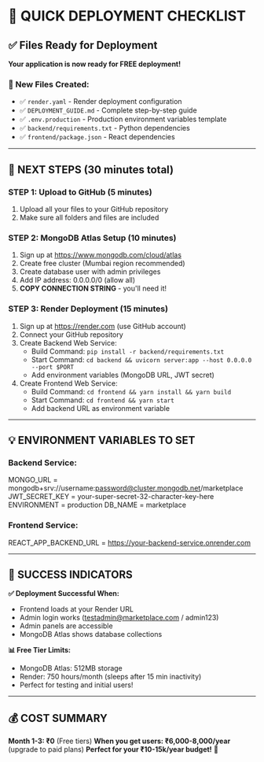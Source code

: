 # 🚀 QUICK DEPLOYMENT CHECKLIST

## ✅ Files Ready for Deployment

**Your application is now ready for FREE deployment!**

### 📁 New Files Created:
- ✅ `render.yaml` - Render deployment configuration
- ✅ `DEPLOYMENT_GUIDE.md` - Complete step-by-step guide  
- ✅ `.env.production` - Production environment variables template
- ✅ `backend/requirements.txt` - Python dependencies
- ✅ `frontend/package.json` - React dependencies

---

## 🎯 NEXT STEPS (30 minutes total)

### STEP 1: Upload to GitHub (5 minutes)
1. Upload all your files to your GitHub repository
2. Make sure all folders and files are included

### STEP 2: MongoDB Atlas Setup (10 minutes)
1. Sign up at https://www.mongodb.com/cloud/atlas
2. Create free cluster (Mumbai region recommended)
3. Create database user with admin privileges
4. Add IP address: 0.0.0.0/0 (allow all)
5. **COPY CONNECTION STRING** - you'll need it!

### STEP 3: Render Deployment (15 minutes)
1. Sign up at https://render.com (use GitHub account)
2. Connect your GitHub repository
3. Create Backend Web Service:
   - Build Command: `pip install -r backend/requirements.txt`
   - Start Command: `cd backend && uvicorn server:app --host 0.0.0.0 --port $PORT`
   - Add environment variables (MongoDB URL, JWT secret)
4. Create Frontend Web Service:
   - Build Command: `cd frontend && yarn install && yarn build`
   - Start Command: `cd frontend && yarn start`
   - Add backend URL as environment variable

---

## 💡 ENVIRONMENT VARIABLES TO SET

### Backend Service:
MONGO_URL = mongodb+srv://username:password@cluster.mongodb.net/marketplace JWT_SECRET_KEY = your-super-secret-32-character-key-here ENVIRONMENT = production DB_NAME = marketplace


### Frontend Service:
REACT_APP_BACKEND_URL = https://your-backend-service.onrender.com


---

## 🎉 SUCCESS INDICATORS

**✅ Deployment Successful When:**
- Frontend loads at your Render URL
- Admin login works (testadmin@marketplace.com / admin123)
- Admin panels are accessible
- MongoDB Atlas shows database collections

**📊 Free Tier Limits:**
- MongoDB Atlas: 512MB storage
- Render: 750 hours/month (sleeps after 15 min inactivity)
- Perfect for testing and initial users!

---

## 💰 COST SUMMARY

**Month 1-3: ₹0** (Free tiers)
**When you get users: ₹6,000-8,000/year** (upgrade to paid plans)
**Perfect for your ₹10-15k/year budget!** 🎯
